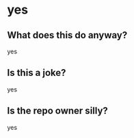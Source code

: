 # yes

## What does this do anyway?

yes

## Is this a joke?

yes

## Is the repo owner silly?

yes
